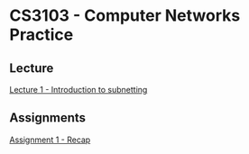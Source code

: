 # CS3103 -  Computer Networks Practice

## Lecture
[Lecture 1 - Introduction to subnetting]({{site.baseurl}}/2020-08-11-cs3103-lecture-1-introduction-to-subnet/)

## Assignments
[Assignment 1 - Recap]({{site.baseurl}}/2020-08-17-cs3103-assignment-1)